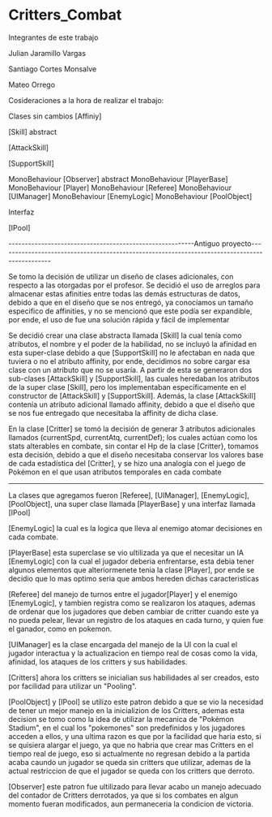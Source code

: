 # Critters_Combat
Integrantes de este trabajo

Julian Jaramillo Vargas

Santiago Cortes Monsalve

Mateo Orrego 

Cosideraciones a la hora de realizar el trabajo:

Clases sin cambios
[Affiniy]

[Skill] abstract

[AttackSkill]

[SupportSkill]

MonoBehaviour
[Observer] abstract
MonoBehaviour
[PlayerBase]
MonoBehaviour
[Player]
MonoBehaviour
[Referee]
MonoBehaviour
[UIManager]
MonoBehaviour
[EnemyLogic]
MonoBehaviour
[PoolObject]

Interfaz

[IPool]

---------------------------------------------------------Antiguo proyecto----------------------------------------------------------------------------------------------

Se tomo la decisión de utilizar un diseño de clases adicionales, con respecto a las otorgadas por el profesor. 
Se decidió el uso de arreglos para almacenar estas afinities entre todas las demás estructuras de datos, 
debido a que en el diseño que se nos entregó, ya conocíamos un tamaño especifico de affinities, 
y no se mencionó que este podía ser expandible, por ende, el uso de fue una solución rápida y fácil de implementar

Se decidió crear una clase abstracta llamada [Skill] la cual tenía como atributos, 
el nombre y el poder de la habilidad, no se incluyó la afinidad en esta super-clase debido a que [SupportSkill] 
no le afectaban en nada que tuviera o no el atributo affinity, por ende, decidimos no sobre cargar esa clase con un atributo que no se usaría. 
A partir de esta se generaron dos sub-clases [AttackSkill] y [SupportSkill], las cuales heredaban los atributos de la super clase [Skill], 
pero los implementaban específicamente en el constructor de [AttackSkill] y [SupportSkill]. 
Además, la clase [AttackSkill] contenía un atributo adicional llamado affinity, debido a que el diseño que se nos fue entregado que necesitaba la affinity de dicha clase.

En la clase [Critter] se tomó la decisión de generar 3 atributos adicionales llamados (currentSpd, currentAtq, currentDef); 
los cuales actúan como los stats alterables en combate, sin contar el Hp de la clase [Critter}, tomamos esta decisión, 
debido a que el diseño necesitaba conservar los valores base de cada estadística del [Critter], 
y se hizo una analogía con el juego de Pokémon en el que usan atributos temporales en cada combate

--------------------------------------------------------------------------------------------------------------------------------------------------------------------
La clases que agregamos fueron [Referee], [UIManager], [EnemyLogic], [PoolObject], una super clase llamada [PlayerBase] y una interfaz llamada [IPool]

[EnemyLogic] la cual es la logica que lleva al enemigo atomar decisiones en cada combate.

[PlayerBase] esta superclase se vio ultilizada ya que el necesitar un IA [EnemyLogic] con la cual el jugador deberia enfrentarse, esta debia tener algunos elementos que alteriormenete tenia la clase [Player], por ende se decidio que lo mas optimo seria que ambos hereden dichas caracteristicas

[Referee] del manejo de turnos entre el jugador[Player] y el enemigo [EnemyLogic], y tambien registra como se realizaron los ataques, ademas de ordenar que los jugadores que deben cambiar de critter cuando este ya no pueda pelear, llevar un registro de los ataques en cada turno, y quien fue el ganador, como en pokemon.

[UIManager] es la clase encargada del manejo de la UI con la cual el jugador interactua y la actualizacion en tiempo real de cosas como la vida, afinidad, los ataques de los critters y sus habilidades.

[Critters] ahora los critters se inicialian sus habilidades al ser creados, esto por facilidad para utilizar un "Pooling".

[PoolObject] y [IPool] se utilizo este patron debido a que se vio la necesidad de tener un mejor manejo en la inicializion de los Critters, ademas esta decision se tomo como la idea de utilizar la mecanica de "Pokémon Stadium", en el cual los "pokemones" son predefinidos y los jugadores acceden a ellos, y una ultima razon es que por la facilidad que haria esto, si se quisiera alargar el juego, ya que no habria que crear mas Critters en el tiempo real de juego, eso si actualmente no regresan debido a la partida acaba caundo un jugador se queda sin critters que utilizar, ademas de la actual restriccion de que el jugador se queda con los critters que derroto.

[Observer] este patron fue ultilizado para llevar acabo un manejo adecuado del contador de Critters derrotados, ya que si los combates en algun momento fueran modificados, aun permaneceria la condicion de victoria.


